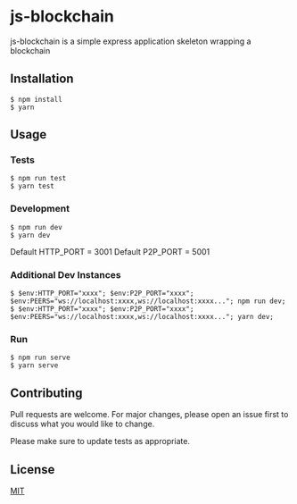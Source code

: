 # js-blockchain

js-blockchain is a simple express application skeleton wrapping a blockchain

## Installation
```
$ npm install
$ yarn 
```

## Usage

### Tests

```
$ npm run test
$ yarn test
```
### Development  
```
$ npm run dev
$ yarn dev
```
Default HTTP_PORT = 3001
Default P2P_PORT = 5001

### Additional Dev Instances
```
$ $env:HTTP_PORT="xxxx"; $env:P2P_PORT="xxxx"; $env:PEERS="ws://localhost:xxxx,ws://localhost:xxxx..."; npm run dev;
$ $env:HTTP_PORT="xxxx"; $env:P2P_PORT="xxxx"; $env:PEERS="ws://localhost:xxxx,ws://localhost:xxxx..."; yarn dev;
```

### Run 

```
$ npm run serve
$ yarn serve
```



## Contributing
Pull requests are welcome. For major changes, please open an issue first to discuss what you would like to change.

Please make sure to update tests as appropriate.

## License
[MIT](https://choosealicense.com/licenses/mit/)